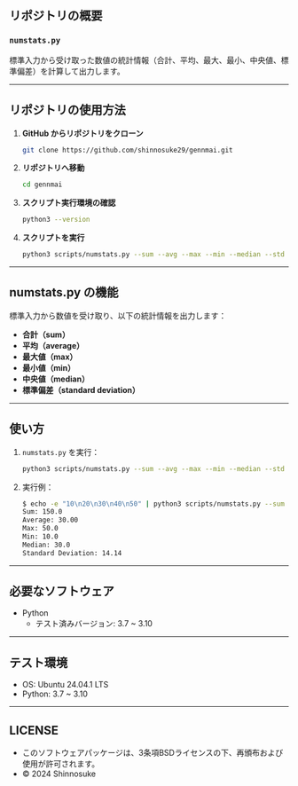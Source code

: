 ## リポジトリの概要

### `numstats.py`

標準入力から受け取った数値の統計情報（合計、平均、最大、最小、中央値、標準偏差）を計算して出力します。

---

## リポジトリの使用方法

1. **GitHub からリポジトリをクローン**

    ```bash
    git clone https://github.com/shinnosuke29/gennmai.git
    ```

2. **リポジトリへ移動**

    ```bash
    cd gennmai
    ```

3. **スクリプト実行環境の確認**

    ```bash
    python3 --version
    ```

4. **スクリプトを実行**

    ```bash
    python3 scripts/numstats.py --sum --avg --max --min --median --std
    ```

---

## numstats.py の機能

標準入力から数値を受け取り、以下の統計情報を出力します：

- **合計（sum）**  
- **平均（average）**  
- **最大値（max）**  
- **最小値（min）**  
- **中央値（median）**  
- **標準偏差（standard deviation）**

---

## 使い方

1. `numstats.py` を実行：

    ```bash
    python3 scripts/numstats.py --sum --avg --max --min --median --std
    ```

2. 実行例：

    ```bash
    $ echo -e "10\n20\n30\n40\n50" | python3 scripts/numstats.py --sum --avg --max --min --median --std
    Sum: 150.0
    Average: 30.00
    Max: 50.0
    Min: 10.0
    Median: 30.0
    Standard Deviation: 14.14
    ```

---

## 必要なソフトウェア

- Python  
  - テスト済みバージョン: 3.7 ~ 3.10

---

## テスト環境

- OS: Ubuntu 24.04.1 LTS
- Python: 3.7 ~ 3.10

---

## LICENSE

- このソフトウェアパッケージは、3条項BSDライセンスの下、再頒布および使用が許可されます。
- © 2024 Shinnosuke
